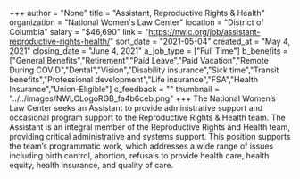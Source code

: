+++
author = "None"
title = "Assistant, Reproductive Rights & Health"
organization = "National Women's Law Center"
location = "District of Columbia"
salary = "$46,690"
link = "https://nwlc.org/job/assistant-reproductive-rights-health/"
sort_date = "2021-05-04"
created_at = "May 4, 2021"
closing_date = "June 4, 2021"
a_job_type = ["Full Time"]
b_benefits = ["General Benefits","Retirement","Paid Leave","Paid Vacation","Remote During COVID","Dental","Vision","Disability insurance","Sick time","Transit benefits","Professional development","Life insurance","FSA","Health Insurance","Union-Eligible"]
c_feedback = ""
thumbnail = "../../images/NWLCLogoRGB_fa4b6ceb.png"
+++
The National Women’s Law Center seeks an Assistant to provide administrative support and occasional program support to the Reproductive Rights & Health team. The Assistant is an integral member of the Reproductive Rights and Health team, providing critical administrative and systems support. This position supports the team’s programmatic work, which addresses a wide range of issues including birth control, abortion, refusals to provide health care, health equity, health insurance, and quality of care.